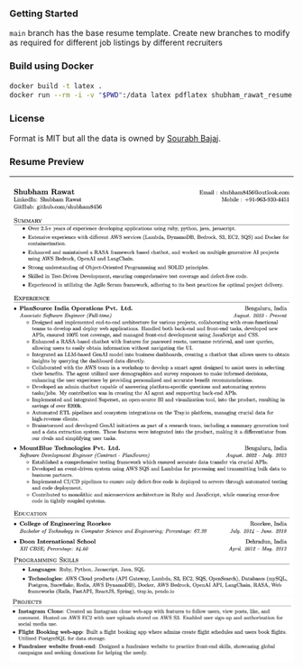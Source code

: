 ### Getting Started

`main` branch has the base resume template.
Create new branches to modify as required for different job listings by different recruiters

### Build using Docker

```sh
docker build -t latex .
docker run --rm -i -v "$PWD":/data latex pdflatex shubham_rawat_resume.tex
```

### License

Format is MIT but all the data is owned by [Sourabh Bajaj](https://github.com/sb2nov/resume).

### Resume Preview

----

![Resume Screenshot 1](/resume_preview_1.png)
![Resume Screenshot 2](/resume_preview_2.png)
